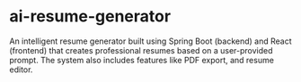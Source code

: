 # ai-resume-generator
An intelligent resume generator built using Spring Boot (backend) and React (frontend) that creates professional resumes based on a user-provided prompt. The system also includes features like PDF export, and resume editor.
